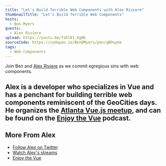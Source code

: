 ```yaml
---
title: "Let's Build Terrible Web Components with Alex Riviere"
thumbnailTitle: "Let's Build Terrible Web Components"
hosts:
  - Ben Myers
guests:
  - Alex Riviere
upload: https://youtu.be/fahl81_XgNk
sourceCode: https://codepen.io/BenDMyers/pen/qBPwyma
tags:
  - Web Components
---
```


Join Ben and [Alex Riviere](https://twitter.com/fimion) as we commit egregious sins with web components.

Alex is a developer who specializes in Vue and has a penchant for building terrible web components reminiscent of the GeoCities days. He organizes the [Atlanta Vue.js meetup](https://www.meetup.com/Atlanta-Vue-js-Meetup/), and can be found on the [Enjoy the Vue](https://enjoythevue.io/) podcast.
---

## More From Alex

- [Follow Alex on Twitter](https://twitter.com/fimion)
- [Watch Alex's streams](https://twitch.tv/Fimion)
- [Enjoy the Vue](https://enjoythevue.io/)